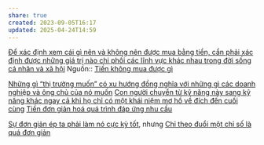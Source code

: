 ```yaml
---
share: true
created: 2023-09-05T16:17
updated: 2025-04-24T14:59
---
```

[Để xác định xem cái gì nên và không nên được mua bằng tiền, cần phải xác định được những giá trị nào chi phối các lĩnh vực khác nhau trong đời sống cá nhân và xã hội](../L%E1%BB%8Bch%20s%E1%BB%AD,%20tri%E1%BA%BFt%20h%E1%BB%8Dc,%20ch%C3%ADnh%20tr%E1%BB%8B,%20x%C3%A3%20h%E1%BB%99i%20h%E1%BB%8Dc%20trong%20kinh%20t%E1%BA%BF/%C4%90%E1%BB%83%20x%C3%A1c%20%C4%91%E1%BB%8Bnh%20xem%20c%C3%A1i%20g%C3%AC%20n%C3%AAn%20v%C3%A0%20kh%C3%B4ng%20n%C3%AAn%20%C4%91%C6%B0%E1%BB%A3c%20mua%20b%E1%BA%B1ng%20ti%E1%BB%81n,%20c%E1%BA%A7n%20ph%E1%BA%A3i%20x%C3%A1c%20%C4%91%E1%BB%8Bnh%20%C4%91%C6%B0%E1%BB%A3c%20nh%E1%BB%AFng%20gi%C3%A1%20tr%E1%BB%8B%20n%C3%A0o%20chi%20ph%E1%BB%91i%20c%C3%A1c%20l%C4%A9nh%20v%E1%BB%B1c%20kh%C3%A1c%20nhau%20trong%20%C4%91%E1%BB%9Di%20s%E1%BB%91ng%20c%C3%A1%20nh%C3%A2n%20v%C3%A0%20x%C3%A3%20h%E1%BB%99i.md)
Nguồn:: [Tiền không mua được gì](Ti%E1%BB%81n%20kh%C3%B4ng%20mua%20%C4%91%C6%B0%E1%BB%A3c%20g%C3%AC.md)

[Những gì “thị trường muốn” có xu hướng đồng nghĩa với những gì các doanh nghiệp và ông chủ của nó muốn](./Nh%E1%BB%AFng%20g%C3%AC%20%E2%80%9Cth%E1%BB%8B%20tr%C6%B0%E1%BB%9Dng%20mu%E1%BB%91n%E2%80%9D%20c%C3%B3%20xu%20h%C6%B0%E1%BB%9Bng%20%C4%91%E1%BB%93ng%20ngh%C4%A9a%20v%E1%BB%9Bi%20nh%E1%BB%AFng%20g%C3%AC%20c%C3%A1c%20doanh%20nghi%E1%BB%87p%20v%C3%A0%20%C3%B4ng%20ch%E1%BB%A7%20c%E1%BB%A7a%20n%C3%B3%20mu%E1%BB%91n.md)
[Con người chuyển từ kỹ năng này sang kỹ năng khác ngay cả khi họ chỉ có một khái niệm mơ hồ về đích đến cuối cùng](../../T%C3%A2m%20l%C3%BD%20h%E1%BB%8Dc%20qu%E1%BA%A3n%20l%C3%BD%20v%C3%A0%20lao%20%C4%91%E1%BB%99ng/K%E1%BB%B9%20n%C4%83ng,%20%C4%91%E1%BB%99ng%20l%E1%BB%B1c/Con%20ng%C6%B0%E1%BB%9Di%20chuy%E1%BB%83n%20t%E1%BB%AB%20k%E1%BB%B9%20n%C4%83ng%20n%C3%A0y%20sang%20k%E1%BB%B9%20n%C4%83ng%20kh%C3%A1c%20ngay%20c%E1%BA%A3%20khi%20h%E1%BB%8D%20ch%E1%BB%89%20c%C3%B3%20m%E1%BB%99t%20kh%C3%A1i%20ni%E1%BB%87m%20m%C6%A1%20h%E1%BB%93%20v%E1%BB%81%20%C4%91%C3%ADch%20%C4%91%E1%BA%BFn%20cu%E1%BB%91i%20c%C3%B9ng.md)
[Tiền đơn giản hoá quá trình đáp ứng nhu cầu](../Kinh%20t%E1%BA%BF%20h%E1%BB%8Dc%20t%C3%A2m%20l%C3%BD/Ti%E1%BB%81n%20%C4%91%C6%A1n%20gi%E1%BA%A3n%20ho%C3%A1%20qu%C3%A1%20tr%C3%ACnh%20%C4%91%C3%A1p%20%E1%BB%A9ng%20nhu%20c%E1%BA%A7u.md)

[Sự đơn giản ép ta phải làm nó cực kỳ tốt](S%E1%BB%B1%20%C4%91%C6%A1n%20gi%E1%BA%A3n%20%C3%A9p%20ta%20ph%E1%BA%A3i%20l%C3%A0m%20n%C3%B3%20c%E1%BB%B1c%20k%E1%BB%B3%20t%E1%BB%91t.md), nhưng [Chỉ theo đuổi một chỉ số là quá đơn giản](Ch%E1%BB%89%20theo%20%C4%91u%E1%BB%95i%20m%E1%BB%99t%20ch%E1%BB%89%20s%E1%BB%91%20l%C3%A0%20qu%C3%A1%20%C4%91%C6%A1n%20gi%E1%BA%A3n.md)
